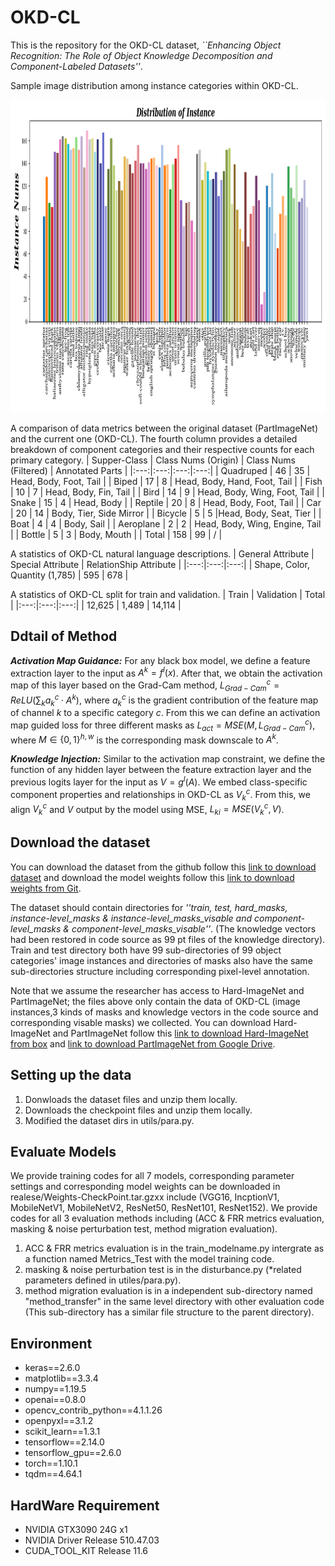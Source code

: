 # OKD-CL

This is the repository for the OKD-CL dataset, <em>``Enhancing Object Recognition: The Role of Object Knowledge Decomposition and Component-Labeled Datasets''</em>.

Sample image distribution among instance categories within OKD-CL.
<div style="display:inline-block" align=center>
  <img src="https://github.com/XiGuaBo/OKD-CL/blob/master/ds_detail/instance_distribution_statisc.png" width=800 height=500>
</div>

A comparison of data metrics between the original dataset (PartImageNet) and the current one (OKD-CL). The fourth column provides a detailed breakdown of component categories and their respective counts for each primary category.
| Supper-Class | Class Nums (Origin) | Class Nums (Filtered) | Annotated Parts |
|:---:|:---:|:---:|:---:|
| Quadruped | 46 | 35 | Head, Body, Foot, Tail |
| Biped | 17 | 8 | Head, Body, Hand, Foot, Tail |
| Fish | 10 | 7 | Head, Body, Fin, Tail |
| Bird | 14 | 9 | Head, Body, Wing, Foot, Tail |
| Snake | 15 | 4 | Head, Body |
| Reptile | 20 | 8 | Head, Body, Foot, Tail |
| Car | 20 | 14 | Body, Tier, Side Mirror |
| Bicycle | 5 | 5 |Head, Body, Seat, Tier |
| Boat | 4 | 4 | Body, Sail |
| Aeroplane | 2 | 2 | Head, Body, Wing, Engine, Tail |
| Bottle | 5 | 3 | Body, Mouth |
| Total | 158 | 99 | / |

A statistics of OKD-CL natural language descriptions.
| General Attribute | Special Attribute | RelationShip Attribute |
|:---:|:---:|:---:|
| Shape, Color, Quantity (1,785) | 595 | 678 |

A statistics of OKD-CL split for train and validation.
| Train | Validation | Total |
|:---:|:---:|:---:|
| 12,625 | 1,489 | 14,114 |

## Ddtail of Method
***Activation Map Guidance:*** For any black box model, we define a feature extraction layer to the input as $A^k=f^l(x)$. After that, we obtain the activation map of this layer based on the Grad-Cam method, $L_{Grad-Cam}^c = ReLU(\sum_{k}{a_{k}^c \cdot A^k})$, where $a_{k}^c$ is the gradient contribution of the feature map of channel $k$ to a specific category $c$. From this we can define an activation map guided loss for three different masks as $L_{act}=MSE(M,L_{Grad-Cam}^c)$, where $M\in\lbrace0,1\rbrace^{h,w}$ is the corresponding mask downscale to $A^k$. 

***Knowledge Injection:*** Similar to the activation map constraint, we define the function of any hidden layer between the feature extraction layer and the previous logits layer for the input as $V=g^l(A)$. We embed class-specific component properties and relationships in OKD-CL as $V_{k}^c$. From this, we align $V_{k}^c$ and $V$ output by the model using MSE, $L_{ki}=MSE(V_{k}^c,V)$.

## Download the dataset

You can download the dataset from the github follow this [link to download dataset](https://github.com/XiGuaBo/OKD-CL/releases/tag/DATASET) and download the model weights follow this [link to download weights from Git](https://github.com/XiGuaBo/OKD-CL/releases/tag/WEIGHTS). 

The dataset should contain directories for <em>''train, test, hard_masks, instance-level_masks & instance-level_masks_visable and component-level_masks & component-level_masks_visable''</em>. (The knowledge vectors had been restored in code source as 99 pt files of the knowledge directory). Train and test directory both have 99 sub-directories of 99 object categories' image instances and directories of masks also have the same sub-directories structure including corresponding pixel-level annotation. 

Note that we assume the researcher has access to Hard-ImageNet and PartImageNet; the files above only contain the data of OKD-CL (image instances,3 kinds of masks and knowledge vectors in the code source and corresponding visable masks) we collected. You can download Hard-ImageNet and PartImageNet follow this [link to download Hard-ImageNet from box](https://umd.box.com/s/gx5qx4w03dgsumjclo7wpbdqov4xxrly) and [link to download PartImageNet from Google Drive](https://drive.google.com/file/d/1rZAECl3XF55NqJfW7Z9N63MFAvXupNuy/view?pli=1). 

## Setting up the data

1. Donwloads the dataset files and unzip them locally.
2. Downloads the checkpoint files and unzip them locally. 
3. Modified the dataset dirs in utils/para.py.

## Evaluate Models

We provide training codes for all 7 models, corresponding parameter settings and corresponding model weights can be downloaded in realese/Weights-CheckPoint.tar.gzxx include (VGG16, IncptionV1, MobileNetV1, MobileNetV2, ResNet50, ResNet101, ResNet152). We provide codes for all 3 evaluation methods including (ACC & FRR metrics evaluation, masking & noise perturbation test, method migration evaluation).

1. ACC & FRR metrics evaluation is in the train_modelname.py intergrate as a function named Metrics_Test with the model training code.
2. masking & noise perturbation test is in the disturbance.py (*related parameters defined in utiles/para.py).
3. method migration evaluation is in a independent sub-directory named "method_transfer" in the same level directory with other evaluation code (This sub-directory has a similar file structure to the parent directory).

## Environment

- keras==2.6.0
- matplotlib==3.3.4
- numpy==1.19.5
- openai==0.8.0
- opencv_contrib_python==4.1.1.26
- openpyxl==3.1.2
- scikit_learn==1.3.1
- tensorflow==2.14.0
- tensorflow_gpu==2.6.0
- torch==1.10.1
- tqdm==4.64.1

## HardWare Requirement

- NVIDIA GTX3090 24G x1
- NVIDIA Driver Release 510.47.03
- CUDA_TOOL_KIT Release 11.6

<!-- ## Citation -->

<!-- If the dataset or code is of use to you, please consider citing: -->
